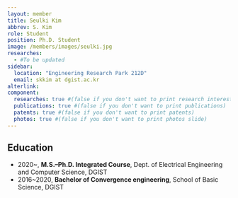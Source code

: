 ```yaml
---
layout: member
title: Seulki Kim
abbrev: S. Kim
role: Student
position: Ph.D. Student
image: /members/images/seulki.jpg
researches:
  - #To be updated
sidebar:
  location: "Engineering Research Park 212D"
  email: skkim at dgist.ac.kr
alterlink: 
component:
  researches: true #(false if you don't want to print research interest)
  publications: true #(false if you don't want to print publications)
  patents: true #(false if you don't want to print patents)
  photos: true #(false if you don't want to print photos slide)
---
```


## Education
* 2020~, **M.S.–Ph.D. Integrated Course**, Dept. of Electrical Engineering and Computer Science, DGIST
* 2016~2020, **Bachelor of Convergence engineering**, School of Basic Science, DGIST
